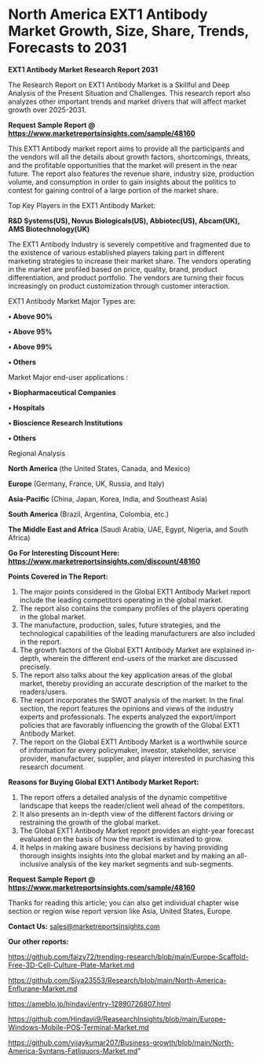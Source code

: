 # North America EXT1 Antibody Market Growth, Size, Share, Trends, Forecasts to 2031

<strong>EXT1 Antibody Market Research Report 2031</strong>

The Research Report on EXT1 Antibody Market is a Skillful and Deep Analysis of the Present Situation and Challenges. This research report also analyzes other important trends and market drivers that will affect market growth over 2025-2031.

<strong>Request Sample Report @ <a href=https://www.marketreportsinsights.com/sample/48160>https://www.marketreportsinsights.com/sample/48160</a></strong>

This EXT1 Antibody market report aims to provide all the participants and the vendors will all the details about growth factors, shortcomings, threats, and the profitable opportunities that the market will present in the near future. The report also features the revenue share, industry size, production volume, and consumption in order to gain insights about the politics to contest for gaining control of a large portion of the market share.

Top Key Players in the EXT1 Antibody Market:

<strong>R&D Systems(US), Novus Biologicals(US), Abbiotec(US), Abcam(UK), AMS Biotechnology(UK)</strong>

The EXT1 Antibody Industry is severely competitive and fragmented due to the existence of various established players taking part in different marketing strategies to increase their market share. The vendors operating in the market are profiled based on price, quality, brand, product differentiation, and product portfolio. The vendors are turning their focus increasingly on product customization through customer interaction.

EXT1 Antibody Market Major Types are:

<strong>•  Above 90%

•  Above 95%

•  Above 99%

•  Others</strong>

Market Major end-user applications :

<strong>•  Biopharmaceutical Companies

•  Hospitals

•  Bioscience Research Institutions

•  Others</strong>

Regional Analysis

</u><strong><b>North America</b></strong> (the United States, Canada, and Mexico)

<strong><b>Europe </b></strong>(Germany, France, UK, Russia, and Italy)

<strong><b>Asia-Pacific</b></strong> (China, Japan, Korea, India, and Southeast Asia)

<strong><b>South America</b></strong> (Brazil, Argentina, Colombia, etc.)

<strong><b>The Middle East and Africa</b></strong> (Saudi Arabia, UAE, Egypt, Nigeria, and South Africa)

<strong>Go For Interesting Discount Here: <a href=https://www.marketreportsinsights.com/discount/48160>https://www.marketreportsinsights.com/discount/48160</a></strong>

<strong>Points Covered in The Report:</strong>
<ol>
  <li>The major points considered in the Global EXT1 Antibody Market report include the leading competitors operating in the global market.</li>
  <li>The report also contains the company profiles of the players operating in the global market.</li>
  <li>The manufacture, production, sales, future strategies, and the technological capabilities of the leading manufacturers are also included in the report.</li>
  <li>The growth factors of the Global EXT1 Antibody Market are explained in-depth, wherein the different end-users of the market are discussed precisely.</li>
  <li>The report also talks about the key application areas of the global market, thereby providing an accurate description of the market to the readers/users.</li>
  <li>The report incorporates the SWOT analysis of the market. In the final section, the report features the opinions and views of the industry experts and professionals. The experts analyzed the export/import policies that are favorably influencing the growth of the Global EXT1 Antibody Market.</li>
  <li>The report on the Global EXT1 Antibody Market is a worthwhile source of information for every policymaker, investor, stakeholder, service provider, manufacturer, supplier, and player interested in purchasing this research document.</li>
</ol>
<strong>Reasons for Buying Global EXT1 Antibody Market Report:</strong>

<ol>
  <li>The report offers a detailed analysis of the dynamic competitive landscape that keeps the reader/client well ahead of the competitors.</li>
  <li>It also presents an in-depth view of the different factors driving or restraining the growth of the global market.</li>
  <li>The Global EXT1 Antibody Market report provides an eight-year forecast evaluated on the basis of how the market is estimated to grow.</li>
  <li>It helps in making aware business decisions by having providing thorough insights insights into the global market and by making an all-inclusive analysis of the key market segments and sub-segments.</li>
</ol>
<strong>Request Sample Report @ <a href=https://www.marketreportsinsights.com/sample/48160>https://www.marketreportsinsights.com/sample/48160</a></strong>


Thanks for reading this article; you can also get individual chapter wise section or region wise report version like Asia, United States, Europe.

<strong>Contact Us:</strong>
sales@marketreportsinsights.com

<strong>Our other reports:</strong>

<a href=https://github.com/faizy72/trending-research/blob/main/Europe-Scaffold-Free-3D-Cell-Culture-Plate-Market.md>https://github.com/faizy72/trending-research/blob/main/Europe-Scaffold-Free-3D-Cell-Culture-Plate-Market.md</a>

<a href=https://github.com/Siya23553/Research/blob/main/North-America-Enflurane-Market.md>https://github.com/Siya23553/Research/blob/main/North-America-Enflurane-Market.md</a>

<a href=https://ameblo.jp/hindavi/entry-12890726807.html>https://ameblo.jp/hindavi/entry-12890726807.html</a>

<a href=https://github.com/Hindavii9/ReasearchInsights/blob/main/Europe-Windows-Mobile-POS-Terminal-Market.md>https://github.com/Hindavii9/ReasearchInsights/blob/main/Europe-Windows-Mobile-POS-Terminal-Market.md</a>

<a href=https://github.com/vijaykumar207/Business-growth/blob/main/North-America-Syntans-Fatliquors-Market.md>https://github.com/vijaykumar207/Business-growth/blob/main/North-America-Syntans-Fatliquors-Market.md</a>"
